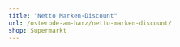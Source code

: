 ```yaml
---
title: "Netto Marken-Discount"
url: /osterode-am-harz/netto-marken-discount/
shop: Supermarkt
---
```

